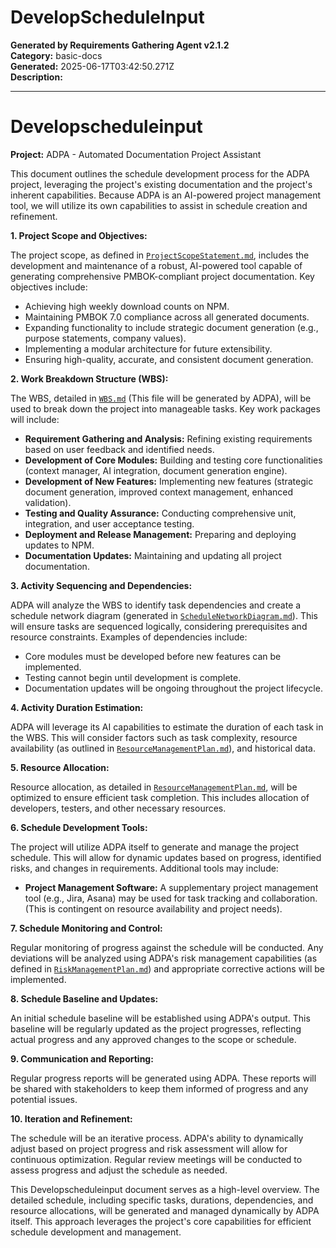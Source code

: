 # DevelopScheduleInput

**Generated by Requirements Gathering Agent v2.1.2**  
**Category:** basic-docs  
**Generated:** 2025-06-17T03:42:50.271Z  
**Description:** 

---

# Developscheduleinput

**Project:** ADPA - Automated Documentation Project Assistant

This document outlines the schedule development process for the ADPA project, leveraging the project's existing documentation and the project's inherent capabilities.  Because ADPA is an AI-powered project management tool, we will utilize its own capabilities to assist in schedule creation and refinement.

**1. Project Scope and Objectives:**

The project scope, as defined in [`ProjectScopeStatement.md`](generated-documents/scope-management/project-scope-statement.md), includes the development and maintenance of a robust, AI-powered tool capable of generating comprehensive PMBOK-compliant project documentation. Key objectives include:

* Achieving high weekly download counts on NPM.
* Maintaining PMBOK 7.0 compliance across all generated documents.
* Expanding functionality to include strategic document generation (e.g., purpose statements, company values).
* Implementing a modular architecture for future extensibility.
* Ensuring high-quality, accurate, and consistent document generation.

**2. Work Breakdown Structure (WBS):**

The WBS, detailed in [`WBS.md`](generated-documents/planning-artifacts/WBS.md) (This file will be generated by ADPA), will be used to break down the project into manageable tasks.  Key work packages will include:

* **Requirement Gathering and Analysis:** Refining existing requirements based on user feedback and identified needs.
* **Development of Core Modules:**  Building and testing core functionalities (context manager, AI integration, document generation engine).
* **Development of New Features:** Implementing new features (strategic document generation, improved context management, enhanced validation).
* **Testing and Quality Assurance:**  Conducting comprehensive unit, integration, and user acceptance testing.
* **Deployment and Release Management:**  Preparing and deploying updates to NPM.
* **Documentation Updates:** Maintaining and updating all project documentation.

**3. Activity Sequencing and Dependencies:**

ADPA will analyze the WBS to identify task dependencies and create a schedule network diagram (generated in [`ScheduleNetworkDiagram.md`](generated-documents/planning-artifacts/ScheduleNetworkDiagram.md)).  This will ensure tasks are sequenced logically, considering prerequisites and resource constraints.  Examples of dependencies include:

* Core modules must be developed before new features can be implemented.
* Testing cannot begin until development is complete.
* Documentation updates will be ongoing throughout the project lifecycle.

**4. Activity Duration Estimation:**

ADPA will leverage its AI capabilities to estimate the duration of each task in the WBS.  This will consider factors such as task complexity, resource availability (as outlined in [`ResourceManagementPlan.md`](generated-documents/management-plans/ResourceManagementPlan.md)), and historical data.

**5. Resource Allocation:**

Resource allocation, as detailed in [`ResourceManagementPlan.md`](generated-documents/management-plans/ResourceManagementPlan.md), will be optimized to ensure efficient task completion. This includes allocation of developers, testers, and other necessary resources.

**6. Schedule Development Tools:**

The project will utilize ADPA itself to generate and manage the project schedule.  This will allow for dynamic updates based on progress, identified risks, and changes in requirements.  Additional tools may include:

* **Project Management Software:**  A supplementary project management tool (e.g., Jira, Asana) may be used for task tracking and collaboration.  (This is contingent on resource availability and project needs).

**7. Schedule Monitoring and Control:**

Regular monitoring of progress against the schedule will be conducted.  Any deviations will be analyzed using ADPA's risk management capabilities (as defined in [`RiskManagementPlan.md`](generated-documents/management-plans/RiskManagementPlan.md)) and appropriate corrective actions will be implemented.

**8. Schedule Baseline and Updates:**

An initial schedule baseline will be established using ADPA's output.  This baseline will be regularly updated as the project progresses, reflecting actual progress and any approved changes to the scope or schedule.

**9. Communication and Reporting:**

Regular progress reports will be generated using ADPA.  These reports will be shared with stakeholders to keep them informed of progress and any potential issues.

**10.  Iteration and Refinement:**

The schedule will be an iterative process.  ADPA's ability to dynamically adjust based on project progress and risk assessment will allow for continuous optimization.  Regular review meetings will be conducted to assess progress and adjust the schedule as needed.


This Developscheduleinput document serves as a high-level overview.  The detailed schedule, including specific tasks, durations, dependencies, and resource allocations, will be generated and managed dynamically by ADPA itself.  This approach leverages the project's core capabilities for efficient schedule development and management.
